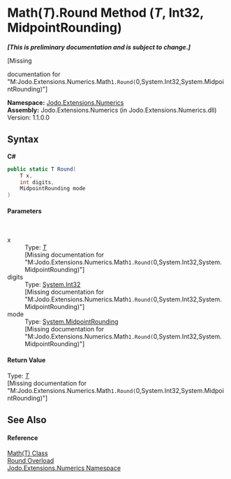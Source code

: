 # Math(*T*).Round Method (*T*, Int32, MidpointRounding)
 _**\[This is preliminary documentation and is subject to change.\]**_

\[Missing <summary> documentation for "M:Jodo.Extensions.Numerics.Math`1.Round(`0,System.Int32,System.MidpointRounding)"\]

**Namespace:**&nbsp;<a href="N_Jodo_Extensions_Numerics">Jodo.Extensions.Numerics</a><br />**Assembly:**&nbsp;Jodo.Extensions.Numerics (in Jodo.Extensions.Numerics.dll) Version: 1.1.0.0

## Syntax

**C#**<br />
``` C#
public static T Round(
	T x,
	int digits,
	MidpointRounding mode
)
```


#### Parameters
&nbsp;<dl><dt>x</dt><dd>Type: <a href="T_Jodo_Extensions_Numerics_Math_1">*T*</a><br />\[Missing <param name="x"/> documentation for "M:Jodo.Extensions.Numerics.Math`1.Round(`0,System.Int32,System.MidpointRounding)"\]</dd><dt>digits</dt><dd>Type: <a href="https://docs.microsoft.com/dotnet/api/system.int32" target="_blank" rel="noopener noreferrer">System.Int32</a><br />\[Missing <param name="digits"/> documentation for "M:Jodo.Extensions.Numerics.Math`1.Round(`0,System.Int32,System.MidpointRounding)"\]</dd><dt>mode</dt><dd>Type: <a href="https://docs.microsoft.com/dotnet/api/system.midpointrounding" target="_blank" rel="noopener noreferrer">System.MidpointRounding</a><br />\[Missing <param name="mode"/> documentation for "M:Jodo.Extensions.Numerics.Math`1.Round(`0,System.Int32,System.MidpointRounding)"\]</dd></dl>

#### Return Value
Type: <a href="T_Jodo_Extensions_Numerics_Math_1">*T*</a><br />\[Missing <returns> documentation for "M:Jodo.Extensions.Numerics.Math`1.Round(`0,System.Int32,System.MidpointRounding)"\]

## See Also


#### Reference
<a href="T_Jodo_Extensions_Numerics_Math_1">Math(T) Class</a><br /><a href="Overload_Jodo_Extensions_Numerics_Math_1_Round">Round Overload</a><br /><a href="N_Jodo_Extensions_Numerics">Jodo.Extensions.Numerics Namespace</a><br />